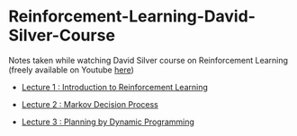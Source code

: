 # Reinforcement-Learning-David-Silver-Course
Notes taken while watching David Silver course on Reinforcement Learning (freely available on Youtube [here](https://www.youtube.com/watch?v=2pWv7GOvuf0&amp;list=PLqYmG7hTraZDM-OYHWgPebj2MfCFzFObQ))


* [Lecture 1 :  Introduction to Reinforcement Learning](./Lecture1-IntroductiontoReinforcementLearning/Notes.md) 

* [Lecture 2 : Markov Decision Process](./Lecture2-MDP/Notes.md) 

* [Lecture 3 : Planning by Dynamic Programming](./Lecture3-PlanningByDynamicProgramming/Notes.md) 
